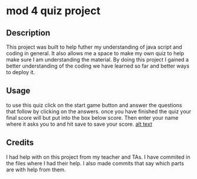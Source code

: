 # mod 4 quiz project

## Description
This project was built to help futher my understanding of java script and coding in general. It also allows me a space to make my own quiz to help make sure I am understanding the material. By doing this project I gained a better understanding of the coding we have learned so far and better ways to deploy it.

## Usage

to use this quiz click on the start game button and answer the questions that follow by clicking on the answers.
once you have finished the quiz your final score will but put into the box below score. Then enter your name where it asks you to and hit save to save your score.
[alt text](assets/images.png)

## Credits

I had help with on this project from my teacher and TAs. I have commited in the files where I had their help. I also made commits that say which parts are with help from them.

